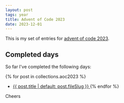 ```yaml
---
layout: post
tags: year
title: Advent of Code 2023
date: 2023-12-01
---
```

This is my set of entries for [advent of code 2023](https://www.adventofcode.com/2023).

## Completed days
  So far I've completed the following days:

{% for post in collections.aoc2023 %}
  * [ {{ post.title | default: post.fileSlug }} ]({{post.url}})
{% endfor %}

Cheers